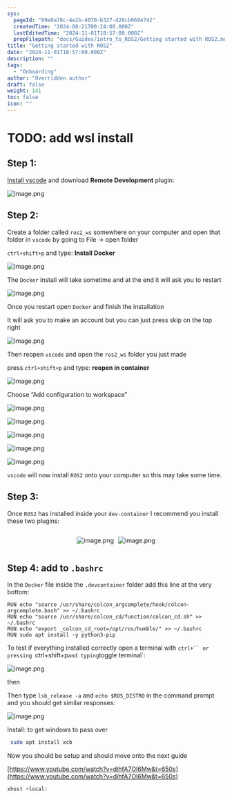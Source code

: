 ```yaml
---
sys:
  pageId: "89e0a78c-4e2b-4070-b327-d28cb0694742"
  createdTime: "2024-08-21T00:24:00.000Z"
  lastEditedTime: "2024-11-01T18:57:00.000Z"
  propFilepath: "docs/Guides/intro_to_ROS2/Getting started with ROS2.md"
title: "Getting started with ROS2"
date: "2024-11-01T18:57:00.000Z"
description: ""
tags:
  - "Onboarding"
author: "Overridden author"
draft: false
weight: 141
toc: false
icon: ""
---
```


# TODO: add wsl install

## Step 1:

[Install vscode](https://code.visualstudio.com/download) and download **Remote Development** plugin:

![image.png](https://prod-files-secure.s3.us-west-2.amazonaws.com/d518164a-d88e-44d1-a4ee-3adb3bd8bce0/efb52993-1881-4a40-b95e-6f020334f022/image.png?X-Amz-Algorithm=AWS4-HMAC-SHA256&X-Amz-Content-Sha256=UNSIGNED-PAYLOAD&X-Amz-Credential=ASIAZI2LB4667WHX365W%2F20250326%2Fus-west-2%2Fs3%2Faws4_request&X-Amz-Date=20250326T150906Z&X-Amz-Expires=3600&X-Amz-Security-Token=IQoJb3JpZ2luX2VjEMf%2F%2F%2F%2F%2F%2F%2F%2F%2F%2FwEaCXVzLXdlc3QtMiJGMEQCIAZ4BJciNNFi%2Bu9BG4NqcsIeCnAlzLHZCVWIKRIRd1CJAiAk1pdJ%2FE%2BpQEC6mR6hkiJDEwqsAqx7ptWsfEgibJ631ir%2FAwgvEAAaDDYzNzQyMzE4MzgwNSIM8jduhNr012lHzsFyKtwDiw6sdm8eyMvC0LFEhTS%2FMiWp9W1jjmdIhV0hu6yC9ItO6bCtJ%2Bf%2FhPuQ0NulCTZ0SX7Slh5NuUzZgQ7kkG2YvfjSNjgQHcZAidBZNAuYV5Mn8gJGmZXCMUQ5z5SDy5H2bXukLVvHcB6LCAnWn8WB7idoS0SS0wK%2BrVFmRbrWVnt905mE4r7VcttE%2BDF416aE%2FjZ2cZ6%2FKD4L2%2Bde4%2FTR2vOL8vzoX6pi%2Fwh0xYA%2B1GEQwyEsPRVeuApGqzGD%2FqwmEzXEtmpVoWICJw2AALTxZxD8R%2F9vyKrmJWaV%2BV7L1CFZxBpfRTfJH22jR4Ta361esGaK6uaCOLZ0lEy5tugkcAUVIGugEYVFa%2FZ%2BwSu5yjS9CrqngxYXGzBP8IF0wckvYicp1D2MWkkdVQULMpzCDdeDNjFXDZES87GqIXxM9mqcDD1Jq9aIFUiMEZ%2BstWT96vmWpp7%2BjcOm0IA52ldpO%2BbM4nRJL2IQueWUppPBG2gVcGlZODb5JyIGjPG496o5BRAqaKvfShWuDf2T2Fvgd4aNeOsggF1ykf9iji1292pSsrKfazX0rdmJWc3P6hZ7UE87ETYwDAZrxxcHK0Ganjnt0N8f6PZhdEUIIoh7XpRiilEQ45BkdajER1AwxpqQvwY6pgFgdGIbkmP69mYS25m12Trz8SmRIbB52EO71WPKrZaq8EDrPQuIyWirBytGA7233qintEqzGzFsFGGtTLavBpuI2vV%2FXCmw3u9FoRmtYI19Vy8z5jbT61Ykgvy7fp93sKvUbsyeLnmHyafOSYYyS22LLCsIXlrEqly19ZHmuHuNrrt2YgZie%2BkwHHDy1DFlqNlVzT4UsvJhlD1n00YuIT5YTBRNFIIP&X-Amz-Signature=171a07df435e47682166b730945f34169ad6a63c534b7a9604013587205bfdce&X-Amz-SignedHeaders=host&x-id=GetObject)

## Step 2:

Create a folder called `ros2_ws` somewhere on your computer and open that folder in `vscode` by going to File → open folder 

`ctrl+shift+p` and type: **Install Docker**

![image.png](https://prod-files-secure.s3.us-west-2.amazonaws.com/d518164a-d88e-44d1-a4ee-3adb3bd8bce0/2269dc0e-1cd5-47ff-bceb-c04ad9b2eab0/image.png?X-Amz-Algorithm=AWS4-HMAC-SHA256&X-Amz-Content-Sha256=UNSIGNED-PAYLOAD&X-Amz-Credential=ASIAZI2LB4667WHX365W%2F20250326%2Fus-west-2%2Fs3%2Faws4_request&X-Amz-Date=20250326T150906Z&X-Amz-Expires=3600&X-Amz-Security-Token=IQoJb3JpZ2luX2VjEMf%2F%2F%2F%2F%2F%2F%2F%2F%2F%2FwEaCXVzLXdlc3QtMiJGMEQCIAZ4BJciNNFi%2Bu9BG4NqcsIeCnAlzLHZCVWIKRIRd1CJAiAk1pdJ%2FE%2BpQEC6mR6hkiJDEwqsAqx7ptWsfEgibJ631ir%2FAwgvEAAaDDYzNzQyMzE4MzgwNSIM8jduhNr012lHzsFyKtwDiw6sdm8eyMvC0LFEhTS%2FMiWp9W1jjmdIhV0hu6yC9ItO6bCtJ%2Bf%2FhPuQ0NulCTZ0SX7Slh5NuUzZgQ7kkG2YvfjSNjgQHcZAidBZNAuYV5Mn8gJGmZXCMUQ5z5SDy5H2bXukLVvHcB6LCAnWn8WB7idoS0SS0wK%2BrVFmRbrWVnt905mE4r7VcttE%2BDF416aE%2FjZ2cZ6%2FKD4L2%2Bde4%2FTR2vOL8vzoX6pi%2Fwh0xYA%2B1GEQwyEsPRVeuApGqzGD%2FqwmEzXEtmpVoWICJw2AALTxZxD8R%2F9vyKrmJWaV%2BV7L1CFZxBpfRTfJH22jR4Ta361esGaK6uaCOLZ0lEy5tugkcAUVIGugEYVFa%2FZ%2BwSu5yjS9CrqngxYXGzBP8IF0wckvYicp1D2MWkkdVQULMpzCDdeDNjFXDZES87GqIXxM9mqcDD1Jq9aIFUiMEZ%2BstWT96vmWpp7%2BjcOm0IA52ldpO%2BbM4nRJL2IQueWUppPBG2gVcGlZODb5JyIGjPG496o5BRAqaKvfShWuDf2T2Fvgd4aNeOsggF1ykf9iji1292pSsrKfazX0rdmJWc3P6hZ7UE87ETYwDAZrxxcHK0Ganjnt0N8f6PZhdEUIIoh7XpRiilEQ45BkdajER1AwxpqQvwY6pgFgdGIbkmP69mYS25m12Trz8SmRIbB52EO71WPKrZaq8EDrPQuIyWirBytGA7233qintEqzGzFsFGGtTLavBpuI2vV%2FXCmw3u9FoRmtYI19Vy8z5jbT61Ykgvy7fp93sKvUbsyeLnmHyafOSYYyS22LLCsIXlrEqly19ZHmuHuNrrt2YgZie%2BkwHHDy1DFlqNlVzT4UsvJhlD1n00YuIT5YTBRNFIIP&X-Amz-Signature=0e856bfefe1dbcb83d757bc7ec8e8f8eac2fe55fb2df17b3cde1ca9d7e9f46eb&X-Amz-SignedHeaders=host&x-id=GetObject)

The `Docker` install will take sometime and at the end it will ask you to restart

![image.png](https://prod-files-secure.s3.us-west-2.amazonaws.com/d518164a-d88e-44d1-a4ee-3adb3bd8bce0/ed233f78-be33-4b1f-b89c-9c346c0e961e/image.png?X-Amz-Algorithm=AWS4-HMAC-SHA256&X-Amz-Content-Sha256=UNSIGNED-PAYLOAD&X-Amz-Credential=ASIAZI2LB4667WHX365W%2F20250326%2Fus-west-2%2Fs3%2Faws4_request&X-Amz-Date=20250326T150906Z&X-Amz-Expires=3600&X-Amz-Security-Token=IQoJb3JpZ2luX2VjEMf%2F%2F%2F%2F%2F%2F%2F%2F%2F%2FwEaCXVzLXdlc3QtMiJGMEQCIAZ4BJciNNFi%2Bu9BG4NqcsIeCnAlzLHZCVWIKRIRd1CJAiAk1pdJ%2FE%2BpQEC6mR6hkiJDEwqsAqx7ptWsfEgibJ631ir%2FAwgvEAAaDDYzNzQyMzE4MzgwNSIM8jduhNr012lHzsFyKtwDiw6sdm8eyMvC0LFEhTS%2FMiWp9W1jjmdIhV0hu6yC9ItO6bCtJ%2Bf%2FhPuQ0NulCTZ0SX7Slh5NuUzZgQ7kkG2YvfjSNjgQHcZAidBZNAuYV5Mn8gJGmZXCMUQ5z5SDy5H2bXukLVvHcB6LCAnWn8WB7idoS0SS0wK%2BrVFmRbrWVnt905mE4r7VcttE%2BDF416aE%2FjZ2cZ6%2FKD4L2%2Bde4%2FTR2vOL8vzoX6pi%2Fwh0xYA%2B1GEQwyEsPRVeuApGqzGD%2FqwmEzXEtmpVoWICJw2AALTxZxD8R%2F9vyKrmJWaV%2BV7L1CFZxBpfRTfJH22jR4Ta361esGaK6uaCOLZ0lEy5tugkcAUVIGugEYVFa%2FZ%2BwSu5yjS9CrqngxYXGzBP8IF0wckvYicp1D2MWkkdVQULMpzCDdeDNjFXDZES87GqIXxM9mqcDD1Jq9aIFUiMEZ%2BstWT96vmWpp7%2BjcOm0IA52ldpO%2BbM4nRJL2IQueWUppPBG2gVcGlZODb5JyIGjPG496o5BRAqaKvfShWuDf2T2Fvgd4aNeOsggF1ykf9iji1292pSsrKfazX0rdmJWc3P6hZ7UE87ETYwDAZrxxcHK0Ganjnt0N8f6PZhdEUIIoh7XpRiilEQ45BkdajER1AwxpqQvwY6pgFgdGIbkmP69mYS25m12Trz8SmRIbB52EO71WPKrZaq8EDrPQuIyWirBytGA7233qintEqzGzFsFGGtTLavBpuI2vV%2FXCmw3u9FoRmtYI19Vy8z5jbT61Ykgvy7fp93sKvUbsyeLnmHyafOSYYyS22LLCsIXlrEqly19ZHmuHuNrrt2YgZie%2BkwHHDy1DFlqNlVzT4UsvJhlD1n00YuIT5YTBRNFIIP&X-Amz-Signature=3c5de73e6f3275b7b7280f148cc575df628675cac2e7ee5f39550655e62b2f9d&X-Amz-SignedHeaders=host&x-id=GetObject)

Once you restart open `Docker` and finish the installation

It will ask you to make an account but you can just press skip on the top right

![image.png](https://prod-files-secure.s3.us-west-2.amazonaws.com/d518164a-d88e-44d1-a4ee-3adb3bd8bce0/21010ad9-1659-4fd9-9f59-9932a09b2a3d/image.png?X-Amz-Algorithm=AWS4-HMAC-SHA256&X-Amz-Content-Sha256=UNSIGNED-PAYLOAD&X-Amz-Credential=ASIAZI2LB4667WHX365W%2F20250326%2Fus-west-2%2Fs3%2Faws4_request&X-Amz-Date=20250326T150906Z&X-Amz-Expires=3600&X-Amz-Security-Token=IQoJb3JpZ2luX2VjEMf%2F%2F%2F%2F%2F%2F%2F%2F%2F%2FwEaCXVzLXdlc3QtMiJGMEQCIAZ4BJciNNFi%2Bu9BG4NqcsIeCnAlzLHZCVWIKRIRd1CJAiAk1pdJ%2FE%2BpQEC6mR6hkiJDEwqsAqx7ptWsfEgibJ631ir%2FAwgvEAAaDDYzNzQyMzE4MzgwNSIM8jduhNr012lHzsFyKtwDiw6sdm8eyMvC0LFEhTS%2FMiWp9W1jjmdIhV0hu6yC9ItO6bCtJ%2Bf%2FhPuQ0NulCTZ0SX7Slh5NuUzZgQ7kkG2YvfjSNjgQHcZAidBZNAuYV5Mn8gJGmZXCMUQ5z5SDy5H2bXukLVvHcB6LCAnWn8WB7idoS0SS0wK%2BrVFmRbrWVnt905mE4r7VcttE%2BDF416aE%2FjZ2cZ6%2FKD4L2%2Bde4%2FTR2vOL8vzoX6pi%2Fwh0xYA%2B1GEQwyEsPRVeuApGqzGD%2FqwmEzXEtmpVoWICJw2AALTxZxD8R%2F9vyKrmJWaV%2BV7L1CFZxBpfRTfJH22jR4Ta361esGaK6uaCOLZ0lEy5tugkcAUVIGugEYVFa%2FZ%2BwSu5yjS9CrqngxYXGzBP8IF0wckvYicp1D2MWkkdVQULMpzCDdeDNjFXDZES87GqIXxM9mqcDD1Jq9aIFUiMEZ%2BstWT96vmWpp7%2BjcOm0IA52ldpO%2BbM4nRJL2IQueWUppPBG2gVcGlZODb5JyIGjPG496o5BRAqaKvfShWuDf2T2Fvgd4aNeOsggF1ykf9iji1292pSsrKfazX0rdmJWc3P6hZ7UE87ETYwDAZrxxcHK0Ganjnt0N8f6PZhdEUIIoh7XpRiilEQ45BkdajER1AwxpqQvwY6pgFgdGIbkmP69mYS25m12Trz8SmRIbB52EO71WPKrZaq8EDrPQuIyWirBytGA7233qintEqzGzFsFGGtTLavBpuI2vV%2FXCmw3u9FoRmtYI19Vy8z5jbT61Ykgvy7fp93sKvUbsyeLnmHyafOSYYyS22LLCsIXlrEqly19ZHmuHuNrrt2YgZie%2BkwHHDy1DFlqNlVzT4UsvJhlD1n00YuIT5YTBRNFIIP&X-Amz-Signature=34ff12a3309fb9fb1d0ef85d81340f0bcd6369cff54ec1954b4fe4a4f77d4f2e&X-Amz-SignedHeaders=host&x-id=GetObject)

Then reopen `vscode` and open the `ros2_ws` folder you just made

press `ctrl+shift+p` and type: **reopen in container**

![image.png](https://prod-files-secure.s3.us-west-2.amazonaws.com/d518164a-d88e-44d1-a4ee-3adb3bd8bce0/4e93b8c2-41ad-488c-8095-c74205196118/image.png?X-Amz-Algorithm=AWS4-HMAC-SHA256&X-Amz-Content-Sha256=UNSIGNED-PAYLOAD&X-Amz-Credential=ASIAZI2LB4667WHX365W%2F20250326%2Fus-west-2%2Fs3%2Faws4_request&X-Amz-Date=20250326T150906Z&X-Amz-Expires=3600&X-Amz-Security-Token=IQoJb3JpZ2luX2VjEMf%2F%2F%2F%2F%2F%2F%2F%2F%2F%2FwEaCXVzLXdlc3QtMiJGMEQCIAZ4BJciNNFi%2Bu9BG4NqcsIeCnAlzLHZCVWIKRIRd1CJAiAk1pdJ%2FE%2BpQEC6mR6hkiJDEwqsAqx7ptWsfEgibJ631ir%2FAwgvEAAaDDYzNzQyMzE4MzgwNSIM8jduhNr012lHzsFyKtwDiw6sdm8eyMvC0LFEhTS%2FMiWp9W1jjmdIhV0hu6yC9ItO6bCtJ%2Bf%2FhPuQ0NulCTZ0SX7Slh5NuUzZgQ7kkG2YvfjSNjgQHcZAidBZNAuYV5Mn8gJGmZXCMUQ5z5SDy5H2bXukLVvHcB6LCAnWn8WB7idoS0SS0wK%2BrVFmRbrWVnt905mE4r7VcttE%2BDF416aE%2FjZ2cZ6%2FKD4L2%2Bde4%2FTR2vOL8vzoX6pi%2Fwh0xYA%2B1GEQwyEsPRVeuApGqzGD%2FqwmEzXEtmpVoWICJw2AALTxZxD8R%2F9vyKrmJWaV%2BV7L1CFZxBpfRTfJH22jR4Ta361esGaK6uaCOLZ0lEy5tugkcAUVIGugEYVFa%2FZ%2BwSu5yjS9CrqngxYXGzBP8IF0wckvYicp1D2MWkkdVQULMpzCDdeDNjFXDZES87GqIXxM9mqcDD1Jq9aIFUiMEZ%2BstWT96vmWpp7%2BjcOm0IA52ldpO%2BbM4nRJL2IQueWUppPBG2gVcGlZODb5JyIGjPG496o5BRAqaKvfShWuDf2T2Fvgd4aNeOsggF1ykf9iji1292pSsrKfazX0rdmJWc3P6hZ7UE87ETYwDAZrxxcHK0Ganjnt0N8f6PZhdEUIIoh7XpRiilEQ45BkdajER1AwxpqQvwY6pgFgdGIbkmP69mYS25m12Trz8SmRIbB52EO71WPKrZaq8EDrPQuIyWirBytGA7233qintEqzGzFsFGGtTLavBpuI2vV%2FXCmw3u9FoRmtYI19Vy8z5jbT61Ykgvy7fp93sKvUbsyeLnmHyafOSYYyS22LLCsIXlrEqly19ZHmuHuNrrt2YgZie%2BkwHHDy1DFlqNlVzT4UsvJhlD1n00YuIT5YTBRNFIIP&X-Amz-Signature=ed5796779f2c8ba5fc827c4a109b5a94da07e41780e7c19be3e6190210f50485&X-Amz-SignedHeaders=host&x-id=GetObject)

Choose “Add configuration to workspace”

![image.png](https://prod-files-secure.s3.us-west-2.amazonaws.com/d518164a-d88e-44d1-a4ee-3adb3bd8bce0/9560b282-5060-4989-ba37-97e7b2c22476/image.png?X-Amz-Algorithm=AWS4-HMAC-SHA256&X-Amz-Content-Sha256=UNSIGNED-PAYLOAD&X-Amz-Credential=ASIAZI2LB4667WHX365W%2F20250326%2Fus-west-2%2Fs3%2Faws4_request&X-Amz-Date=20250326T150906Z&X-Amz-Expires=3600&X-Amz-Security-Token=IQoJb3JpZ2luX2VjEMf%2F%2F%2F%2F%2F%2F%2F%2F%2F%2FwEaCXVzLXdlc3QtMiJGMEQCIAZ4BJciNNFi%2Bu9BG4NqcsIeCnAlzLHZCVWIKRIRd1CJAiAk1pdJ%2FE%2BpQEC6mR6hkiJDEwqsAqx7ptWsfEgibJ631ir%2FAwgvEAAaDDYzNzQyMzE4MzgwNSIM8jduhNr012lHzsFyKtwDiw6sdm8eyMvC0LFEhTS%2FMiWp9W1jjmdIhV0hu6yC9ItO6bCtJ%2Bf%2FhPuQ0NulCTZ0SX7Slh5NuUzZgQ7kkG2YvfjSNjgQHcZAidBZNAuYV5Mn8gJGmZXCMUQ5z5SDy5H2bXukLVvHcB6LCAnWn8WB7idoS0SS0wK%2BrVFmRbrWVnt905mE4r7VcttE%2BDF416aE%2FjZ2cZ6%2FKD4L2%2Bde4%2FTR2vOL8vzoX6pi%2Fwh0xYA%2B1GEQwyEsPRVeuApGqzGD%2FqwmEzXEtmpVoWICJw2AALTxZxD8R%2F9vyKrmJWaV%2BV7L1CFZxBpfRTfJH22jR4Ta361esGaK6uaCOLZ0lEy5tugkcAUVIGugEYVFa%2FZ%2BwSu5yjS9CrqngxYXGzBP8IF0wckvYicp1D2MWkkdVQULMpzCDdeDNjFXDZES87GqIXxM9mqcDD1Jq9aIFUiMEZ%2BstWT96vmWpp7%2BjcOm0IA52ldpO%2BbM4nRJL2IQueWUppPBG2gVcGlZODb5JyIGjPG496o5BRAqaKvfShWuDf2T2Fvgd4aNeOsggF1ykf9iji1292pSsrKfazX0rdmJWc3P6hZ7UE87ETYwDAZrxxcHK0Ganjnt0N8f6PZhdEUIIoh7XpRiilEQ45BkdajER1AwxpqQvwY6pgFgdGIbkmP69mYS25m12Trz8SmRIbB52EO71WPKrZaq8EDrPQuIyWirBytGA7233qintEqzGzFsFGGtTLavBpuI2vV%2FXCmw3u9FoRmtYI19Vy8z5jbT61Ykgvy7fp93sKvUbsyeLnmHyafOSYYyS22LLCsIXlrEqly19ZHmuHuNrrt2YgZie%2BkwHHDy1DFlqNlVzT4UsvJhlD1n00YuIT5YTBRNFIIP&X-Amz-Signature=3f2e48a5365592f3d92cbd4e1d4031d3d57e657228d98ac5cf00eddbc7549695&X-Amz-SignedHeaders=host&x-id=GetObject)

![image.png](https://prod-files-secure.s3.us-west-2.amazonaws.com/d518164a-d88e-44d1-a4ee-3adb3bd8bce0/2ee63f81-886b-48e8-a553-dc6e5eac99e4/image.png?X-Amz-Algorithm=AWS4-HMAC-SHA256&X-Amz-Content-Sha256=UNSIGNED-PAYLOAD&X-Amz-Credential=ASIAZI2LB4667WHX365W%2F20250326%2Fus-west-2%2Fs3%2Faws4_request&X-Amz-Date=20250326T150906Z&X-Amz-Expires=3600&X-Amz-Security-Token=IQoJb3JpZ2luX2VjEMf%2F%2F%2F%2F%2F%2F%2F%2F%2F%2FwEaCXVzLXdlc3QtMiJGMEQCIAZ4BJciNNFi%2Bu9BG4NqcsIeCnAlzLHZCVWIKRIRd1CJAiAk1pdJ%2FE%2BpQEC6mR6hkiJDEwqsAqx7ptWsfEgibJ631ir%2FAwgvEAAaDDYzNzQyMzE4MzgwNSIM8jduhNr012lHzsFyKtwDiw6sdm8eyMvC0LFEhTS%2FMiWp9W1jjmdIhV0hu6yC9ItO6bCtJ%2Bf%2FhPuQ0NulCTZ0SX7Slh5NuUzZgQ7kkG2YvfjSNjgQHcZAidBZNAuYV5Mn8gJGmZXCMUQ5z5SDy5H2bXukLVvHcB6LCAnWn8WB7idoS0SS0wK%2BrVFmRbrWVnt905mE4r7VcttE%2BDF416aE%2FjZ2cZ6%2FKD4L2%2Bde4%2FTR2vOL8vzoX6pi%2Fwh0xYA%2B1GEQwyEsPRVeuApGqzGD%2FqwmEzXEtmpVoWICJw2AALTxZxD8R%2F9vyKrmJWaV%2BV7L1CFZxBpfRTfJH22jR4Ta361esGaK6uaCOLZ0lEy5tugkcAUVIGugEYVFa%2FZ%2BwSu5yjS9CrqngxYXGzBP8IF0wckvYicp1D2MWkkdVQULMpzCDdeDNjFXDZES87GqIXxM9mqcDD1Jq9aIFUiMEZ%2BstWT96vmWpp7%2BjcOm0IA52ldpO%2BbM4nRJL2IQueWUppPBG2gVcGlZODb5JyIGjPG496o5BRAqaKvfShWuDf2T2Fvgd4aNeOsggF1ykf9iji1292pSsrKfazX0rdmJWc3P6hZ7UE87ETYwDAZrxxcHK0Ganjnt0N8f6PZhdEUIIoh7XpRiilEQ45BkdajER1AwxpqQvwY6pgFgdGIbkmP69mYS25m12Trz8SmRIbB52EO71WPKrZaq8EDrPQuIyWirBytGA7233qintEqzGzFsFGGtTLavBpuI2vV%2FXCmw3u9FoRmtYI19Vy8z5jbT61Ykgvy7fp93sKvUbsyeLnmHyafOSYYyS22LLCsIXlrEqly19ZHmuHuNrrt2YgZie%2BkwHHDy1DFlqNlVzT4UsvJhlD1n00YuIT5YTBRNFIIP&X-Amz-Signature=f1b286e4f43b20d8bca073b27edb6b74ac1b075963b5f593d59f31dc9546c2be&X-Amz-SignedHeaders=host&x-id=GetObject)

![image.png](https://prod-files-secure.s3.us-west-2.amazonaws.com/d518164a-d88e-44d1-a4ee-3adb3bd8bce0/ae1580b2-b048-407e-aed9-b584224a7a04/image.png?X-Amz-Algorithm=AWS4-HMAC-SHA256&X-Amz-Content-Sha256=UNSIGNED-PAYLOAD&X-Amz-Credential=ASIAZI2LB4667WHX365W%2F20250326%2Fus-west-2%2Fs3%2Faws4_request&X-Amz-Date=20250326T150906Z&X-Amz-Expires=3600&X-Amz-Security-Token=IQoJb3JpZ2luX2VjEMf%2F%2F%2F%2F%2F%2F%2F%2F%2F%2FwEaCXVzLXdlc3QtMiJGMEQCIAZ4BJciNNFi%2Bu9BG4NqcsIeCnAlzLHZCVWIKRIRd1CJAiAk1pdJ%2FE%2BpQEC6mR6hkiJDEwqsAqx7ptWsfEgibJ631ir%2FAwgvEAAaDDYzNzQyMzE4MzgwNSIM8jduhNr012lHzsFyKtwDiw6sdm8eyMvC0LFEhTS%2FMiWp9W1jjmdIhV0hu6yC9ItO6bCtJ%2Bf%2FhPuQ0NulCTZ0SX7Slh5NuUzZgQ7kkG2YvfjSNjgQHcZAidBZNAuYV5Mn8gJGmZXCMUQ5z5SDy5H2bXukLVvHcB6LCAnWn8WB7idoS0SS0wK%2BrVFmRbrWVnt905mE4r7VcttE%2BDF416aE%2FjZ2cZ6%2FKD4L2%2Bde4%2FTR2vOL8vzoX6pi%2Fwh0xYA%2B1GEQwyEsPRVeuApGqzGD%2FqwmEzXEtmpVoWICJw2AALTxZxD8R%2F9vyKrmJWaV%2BV7L1CFZxBpfRTfJH22jR4Ta361esGaK6uaCOLZ0lEy5tugkcAUVIGugEYVFa%2FZ%2BwSu5yjS9CrqngxYXGzBP8IF0wckvYicp1D2MWkkdVQULMpzCDdeDNjFXDZES87GqIXxM9mqcDD1Jq9aIFUiMEZ%2BstWT96vmWpp7%2BjcOm0IA52ldpO%2BbM4nRJL2IQueWUppPBG2gVcGlZODb5JyIGjPG496o5BRAqaKvfShWuDf2T2Fvgd4aNeOsggF1ykf9iji1292pSsrKfazX0rdmJWc3P6hZ7UE87ETYwDAZrxxcHK0Ganjnt0N8f6PZhdEUIIoh7XpRiilEQ45BkdajER1AwxpqQvwY6pgFgdGIbkmP69mYS25m12Trz8SmRIbB52EO71WPKrZaq8EDrPQuIyWirBytGA7233qintEqzGzFsFGGtTLavBpuI2vV%2FXCmw3u9FoRmtYI19Vy8z5jbT61Ykgvy7fp93sKvUbsyeLnmHyafOSYYyS22LLCsIXlrEqly19ZHmuHuNrrt2YgZie%2BkwHHDy1DFlqNlVzT4UsvJhlD1n00YuIT5YTBRNFIIP&X-Amz-Signature=73547dcd5224126cfb365ae177ce53be235347d8e998919046d34fbc5bd5e4ef&X-Amz-SignedHeaders=host&x-id=GetObject)

![image.png](https://prod-files-secure.s3.us-west-2.amazonaws.com/d518164a-d88e-44d1-a4ee-3adb3bd8bce0/53255b28-f75e-430f-b9e3-c0ac8577e42b/image.png?X-Amz-Algorithm=AWS4-HMAC-SHA256&X-Amz-Content-Sha256=UNSIGNED-PAYLOAD&X-Amz-Credential=ASIAZI2LB4667WHX365W%2F20250326%2Fus-west-2%2Fs3%2Faws4_request&X-Amz-Date=20250326T150906Z&X-Amz-Expires=3600&X-Amz-Security-Token=IQoJb3JpZ2luX2VjEMf%2F%2F%2F%2F%2F%2F%2F%2F%2F%2FwEaCXVzLXdlc3QtMiJGMEQCIAZ4BJciNNFi%2Bu9BG4NqcsIeCnAlzLHZCVWIKRIRd1CJAiAk1pdJ%2FE%2BpQEC6mR6hkiJDEwqsAqx7ptWsfEgibJ631ir%2FAwgvEAAaDDYzNzQyMzE4MzgwNSIM8jduhNr012lHzsFyKtwDiw6sdm8eyMvC0LFEhTS%2FMiWp9W1jjmdIhV0hu6yC9ItO6bCtJ%2Bf%2FhPuQ0NulCTZ0SX7Slh5NuUzZgQ7kkG2YvfjSNjgQHcZAidBZNAuYV5Mn8gJGmZXCMUQ5z5SDy5H2bXukLVvHcB6LCAnWn8WB7idoS0SS0wK%2BrVFmRbrWVnt905mE4r7VcttE%2BDF416aE%2FjZ2cZ6%2FKD4L2%2Bde4%2FTR2vOL8vzoX6pi%2Fwh0xYA%2B1GEQwyEsPRVeuApGqzGD%2FqwmEzXEtmpVoWICJw2AALTxZxD8R%2F9vyKrmJWaV%2BV7L1CFZxBpfRTfJH22jR4Ta361esGaK6uaCOLZ0lEy5tugkcAUVIGugEYVFa%2FZ%2BwSu5yjS9CrqngxYXGzBP8IF0wckvYicp1D2MWkkdVQULMpzCDdeDNjFXDZES87GqIXxM9mqcDD1Jq9aIFUiMEZ%2BstWT96vmWpp7%2BjcOm0IA52ldpO%2BbM4nRJL2IQueWUppPBG2gVcGlZODb5JyIGjPG496o5BRAqaKvfShWuDf2T2Fvgd4aNeOsggF1ykf9iji1292pSsrKfazX0rdmJWc3P6hZ7UE87ETYwDAZrxxcHK0Ganjnt0N8f6PZhdEUIIoh7XpRiilEQ45BkdajER1AwxpqQvwY6pgFgdGIbkmP69mYS25m12Trz8SmRIbB52EO71WPKrZaq8EDrPQuIyWirBytGA7233qintEqzGzFsFGGtTLavBpuI2vV%2FXCmw3u9FoRmtYI19Vy8z5jbT61Ykgvy7fp93sKvUbsyeLnmHyafOSYYyS22LLCsIXlrEqly19ZHmuHuNrrt2YgZie%2BkwHHDy1DFlqNlVzT4UsvJhlD1n00YuIT5YTBRNFIIP&X-Amz-Signature=84f1290dca990c034f7673fedd01e3d808ce2b3f5db783154bf7c3643f4ca418&X-Amz-SignedHeaders=host&x-id=GetObject)

![image.png](https://prod-files-secure.s3.us-west-2.amazonaws.com/d518164a-d88e-44d1-a4ee-3adb3bd8bce0/7c562767-5af9-4ffb-97d1-327bcdf4ee00/image.png?X-Amz-Algorithm=AWS4-HMAC-SHA256&X-Amz-Content-Sha256=UNSIGNED-PAYLOAD&X-Amz-Credential=ASIAZI2LB4667WHX365W%2F20250326%2Fus-west-2%2Fs3%2Faws4_request&X-Amz-Date=20250326T150906Z&X-Amz-Expires=3600&X-Amz-Security-Token=IQoJb3JpZ2luX2VjEMf%2F%2F%2F%2F%2F%2F%2F%2F%2F%2FwEaCXVzLXdlc3QtMiJGMEQCIAZ4BJciNNFi%2Bu9BG4NqcsIeCnAlzLHZCVWIKRIRd1CJAiAk1pdJ%2FE%2BpQEC6mR6hkiJDEwqsAqx7ptWsfEgibJ631ir%2FAwgvEAAaDDYzNzQyMzE4MzgwNSIM8jduhNr012lHzsFyKtwDiw6sdm8eyMvC0LFEhTS%2FMiWp9W1jjmdIhV0hu6yC9ItO6bCtJ%2Bf%2FhPuQ0NulCTZ0SX7Slh5NuUzZgQ7kkG2YvfjSNjgQHcZAidBZNAuYV5Mn8gJGmZXCMUQ5z5SDy5H2bXukLVvHcB6LCAnWn8WB7idoS0SS0wK%2BrVFmRbrWVnt905mE4r7VcttE%2BDF416aE%2FjZ2cZ6%2FKD4L2%2Bde4%2FTR2vOL8vzoX6pi%2Fwh0xYA%2B1GEQwyEsPRVeuApGqzGD%2FqwmEzXEtmpVoWICJw2AALTxZxD8R%2F9vyKrmJWaV%2BV7L1CFZxBpfRTfJH22jR4Ta361esGaK6uaCOLZ0lEy5tugkcAUVIGugEYVFa%2FZ%2BwSu5yjS9CrqngxYXGzBP8IF0wckvYicp1D2MWkkdVQULMpzCDdeDNjFXDZES87GqIXxM9mqcDD1Jq9aIFUiMEZ%2BstWT96vmWpp7%2BjcOm0IA52ldpO%2BbM4nRJL2IQueWUppPBG2gVcGlZODb5JyIGjPG496o5BRAqaKvfShWuDf2T2Fvgd4aNeOsggF1ykf9iji1292pSsrKfazX0rdmJWc3P6hZ7UE87ETYwDAZrxxcHK0Ganjnt0N8f6PZhdEUIIoh7XpRiilEQ45BkdajER1AwxpqQvwY6pgFgdGIbkmP69mYS25m12Trz8SmRIbB52EO71WPKrZaq8EDrPQuIyWirBytGA7233qintEqzGzFsFGGtTLavBpuI2vV%2FXCmw3u9FoRmtYI19Vy8z5jbT61Ykgvy7fp93sKvUbsyeLnmHyafOSYYyS22LLCsIXlrEqly19ZHmuHuNrrt2YgZie%2BkwHHDy1DFlqNlVzT4UsvJhlD1n00YuIT5YTBRNFIIP&X-Amz-Signature=5fd217d98627476f2e800031e8526cddcc7f87a3af9a8ce712a82f4b5abd5274&X-Amz-SignedHeaders=host&x-id=GetObject)

`vscode` will now install `ROS2` onto your computer so this may take some time.

## Step 3:

Once `ROS2` has installed inside your `dev-container` I recommend you install these two plugins:

<div style="display: flex;flex-direction: row; column-gap:10px; max-width: 630px;justify-content: center;">
<div>

![image.png](https://prod-files-secure.s3.us-west-2.amazonaws.com/d518164a-d88e-44d1-a4ee-3adb3bd8bce0/3fc3d550-5a54-4ba1-ba6b-faa01cdb7369/image.png?X-Amz-Algorithm=AWS4-HMAC-SHA256&X-Amz-Content-Sha256=UNSIGNED-PAYLOAD&X-Amz-Credential=ASIAZI2LB46677QHAJ4M%2F20250326%2Fus-west-2%2Fs3%2Faws4_request&X-Amz-Date=20250326T150908Z&X-Amz-Expires=3600&X-Amz-Security-Token=IQoJb3JpZ2luX2VjEMf%2F%2F%2F%2F%2F%2F%2F%2F%2F%2FwEaCXVzLXdlc3QtMiJHMEUCIHV77Dju2ykXTmSZkH70zcZoM4bIK4mgPqGbBgSmFt9aAiEA983%2F5FFlTpjOFELJvsGiLDYS9mLXB%2FY9X2YKJvp5OKIq%2FwMILxAAGgw2Mzc0MjMxODM4MDUiDJXKZn9idmWKT7AtxircA01fzOzNFkkLIzNt1YLaStdgc1ylfqGpYJ4ayardVq%2FH59Hm9BNQ0q2H7oNlejqYpup0SFM0begj0ejyAQf9ti1nf9Yh8Xd1pxGJOe%2BApfa3iIq1Ue6vtlA2HxnlngAf8c7k%2BNltAv3riN2BxFZdgDHN3tyB7PuTBBHy0xJW0yzkBMXCboicaK%2BSETT5548U6s1XNhkFJNvEUq45WNE3nMg9hvWvZRJ4kcth0YCHa8rdYlAGlgkmx1IiPP8V%2BR4XV1wxg5CNFIRluw09rdnyaEXHmnF0ItdVf94rSlLdDouaEv5MBFuva%2BQme1F0b7VAXsCNkB5Y6rCyBoDaaMtNwDaizvLC1rrJH2lflmli%2BFUf3JZ9tXTAvF8L4E%2BdQVLlnM3tZZ4TPFCf5aREYvQ8LLYj0dx9bwIqp5Iw%2B9HoWSCqqK7cApbW5WY2JFomJxkeaEfj%2BhsRKC4cnW4zqB993f2rIYgLqJPRFZ2F66Vanu8BDUnnj%2BTFfJ0i30BrJvKHHI3g7yEMpnViK%2FeDckyy22Po2iE9AHpnEdvqrD39gpB%2F%2BMy3c8R%2FAvCzrsjQfZAKlHm4BDLjQOAc1LQo7ViBTKJUaKMqHK3gkypSQLQG5ha1%2FVzSJLODa%2BUXlBxfMKWakL8GOqUBpKulFE77v7OObS0CwF88SX7JVQZ7spcZG%2B5OUvzYM5wAw%2Fpw0nOaIagt31hWJ%2BGy8%2Fk6J3FWL5JjVAFlj48%2BKRSSmbZ1HtlUG3bIaJskYYc5NNiaQLa%2FJakRyETMYVTj8eSowfdn6NTGnecWeC8%2FPjyQmGQGmEZ0SY7SvJmS8wsfNa7yNKwUkPyHa%2F2XKQb%2B9KG9DhSHJRIGja2zIoiy3CGYM1IF&X-Amz-Signature=aaf99cbf7b954065b7dee1c4068d1af236774d5941027dfcfffd2205cafccbbe&X-Amz-SignedHeaders=host&x-id=GetObject)

</div>
<div>

![image.png](https://prod-files-secure.s3.us-west-2.amazonaws.com/d518164a-d88e-44d1-a4ee-3adb3bd8bce0/d994cc66-13c2-4093-a5a3-f84cf4601a82/image.png?X-Amz-Algorithm=AWS4-HMAC-SHA256&X-Amz-Content-Sha256=UNSIGNED-PAYLOAD&X-Amz-Credential=ASIAZI2LB466ULISOZEW%2F20250326%2Fus-west-2%2Fs3%2Faws4_request&X-Amz-Date=20250326T150912Z&X-Amz-Expires=3600&X-Amz-Security-Token=IQoJb3JpZ2luX2VjEMf%2F%2F%2F%2F%2F%2F%2F%2F%2F%2FwEaCXVzLXdlc3QtMiJIMEYCIQD0ybloSRtPbrhGuZNwHHnY74laUG9stKSGRsVqTrRviwIhAPw7MhleOhqpLKFtBhTM1MGb7%2BQS8cS2XIuAusEuZ9qGKv8DCC8QABoMNjM3NDIzMTgzODA1IgwDz0TxBMB3Sm2NT9gq3AMa92IxO86FzBKDE1OjVm5yam7gbIvvE3gGORQmUKxk9kSrnlJbwWnxW1Lf%2BurFaoqC8mccWl5Klyau%2B%2FG3SXfzSCqyoCax%2B0QHr3XAUFRXxzMsVzaiRhYAbVI0ojsTn%2BmqA9KZeB%2Fj1tjIfQx0SjnSI%2BMCFp5hNBvrUgbwUfniIQhkSpZD%2Fku4Mc83otVobm0neq32EjLeTB3K2AD94rjGPQ%2FjDwiGc8msjp7EBnhMpjz1Jd4kd%2BRLF2wFIz6JOsXdZdJSrHKwopPDLux7JOGpnSpmaQKQB2Qcdu4i%2BcHYxX69HnRUsGLUwAACZi08HgLREIVJtaJTW7J3%2BONTaZBYMJ9ZdqnRjr0qB1n%2BRP8f1qiq6x6VewSLi7OwKblRZg9rAAs4cTGJSI0OiPFeGTN%2B51zzcNZVDIcyZ9pOZZ63%2BSZr%2FJFXRKV8bPauFcD3v5E4%2F6KPBr4dc9KEh%2FrsQCTX49i767w%2FKN1eAYEJVJrnopvg62iw7%2BzbeXdMJFdDHbBfP%2BVFHzSaoGvc1um3U4WiDnwLWZSDzdQc0JPXoCUJzWMiTznKw4ay3P6QfpiWyyodh6cJMlL%2BnpcAikvBK3cc2J7SpcPtakMXgy2uqhadA9pwNttLBLCdS%2FWP1DDrmZC%2FBjqkASHF4O%2BUTF0SdSmyfLsLl57AxBolKzucXZMm7JFXXuJAeSk2LQX%2FsM2ke5MwCkVPUjlDHr%2Bzvze%2FiwWJ0V3AaHxhnP6WczQEORkkYkNd%2BK8CbDv0RrZroL3rXj8WpAGY7uA%2Fr5Ucs9d4ouRs7RlouOzO904FhSfVMyXx6gIcEwTr8stYPLNTOaWDFqS0XIMxGYvls5DMa%2FxIZ0ZbC97BtZg5eang&X-Amz-Signature=18abe40c84e729daa40969bcc25ef0c573e6b1b492e30ec342fe17ff057aa31f&X-Amz-SignedHeaders=host&x-id=GetObject)

</div>
</div>

## Step 4: add to `.bashrc`

In the `Docker` file inside the `.devcontainer` folder add this line at the very bottom: 

```docker
RUN echo "source /usr/share/colcon_argcomplete/hook/colcon-argcomplete.bash" >> ~/.bashrc
RUN echo "source /usr/share/colcon_cd/function/colcon_cd.sh" >> ~/.bashrc
RUN echo "export _colcon_cd_root=/opt/ros/humble/" >> ~/.bashrc
RUN sudo apt install -y python3-pip 
```

To test if everything installed correctly open a terminal with `ctrl+`` or pressing `ctrl+shift+p` and typing `toggle terminal`:

![image.png](https://prod-files-secure.s3.us-west-2.amazonaws.com/d518164a-d88e-44d1-a4ee-3adb3bd8bce0/6a4943d8-b04e-4c02-9a58-775f3384d1a5/image.png?X-Amz-Algorithm=AWS4-HMAC-SHA256&X-Amz-Content-Sha256=UNSIGNED-PAYLOAD&X-Amz-Credential=ASIAZI2LB4667WHX365W%2F20250326%2Fus-west-2%2Fs3%2Faws4_request&X-Amz-Date=20250326T150906Z&X-Amz-Expires=3600&X-Amz-Security-Token=IQoJb3JpZ2luX2VjEMf%2F%2F%2F%2F%2F%2F%2F%2F%2F%2FwEaCXVzLXdlc3QtMiJGMEQCIAZ4BJciNNFi%2Bu9BG4NqcsIeCnAlzLHZCVWIKRIRd1CJAiAk1pdJ%2FE%2BpQEC6mR6hkiJDEwqsAqx7ptWsfEgibJ631ir%2FAwgvEAAaDDYzNzQyMzE4MzgwNSIM8jduhNr012lHzsFyKtwDiw6sdm8eyMvC0LFEhTS%2FMiWp9W1jjmdIhV0hu6yC9ItO6bCtJ%2Bf%2FhPuQ0NulCTZ0SX7Slh5NuUzZgQ7kkG2YvfjSNjgQHcZAidBZNAuYV5Mn8gJGmZXCMUQ5z5SDy5H2bXukLVvHcB6LCAnWn8WB7idoS0SS0wK%2BrVFmRbrWVnt905mE4r7VcttE%2BDF416aE%2FjZ2cZ6%2FKD4L2%2Bde4%2FTR2vOL8vzoX6pi%2Fwh0xYA%2B1GEQwyEsPRVeuApGqzGD%2FqwmEzXEtmpVoWICJw2AALTxZxD8R%2F9vyKrmJWaV%2BV7L1CFZxBpfRTfJH22jR4Ta361esGaK6uaCOLZ0lEy5tugkcAUVIGugEYVFa%2FZ%2BwSu5yjS9CrqngxYXGzBP8IF0wckvYicp1D2MWkkdVQULMpzCDdeDNjFXDZES87GqIXxM9mqcDD1Jq9aIFUiMEZ%2BstWT96vmWpp7%2BjcOm0IA52ldpO%2BbM4nRJL2IQueWUppPBG2gVcGlZODb5JyIGjPG496o5BRAqaKvfShWuDf2T2Fvgd4aNeOsggF1ykf9iji1292pSsrKfazX0rdmJWc3P6hZ7UE87ETYwDAZrxxcHK0Ganjnt0N8f6PZhdEUIIoh7XpRiilEQ45BkdajER1AwxpqQvwY6pgFgdGIbkmP69mYS25m12Trz8SmRIbB52EO71WPKrZaq8EDrPQuIyWirBytGA7233qintEqzGzFsFGGtTLavBpuI2vV%2FXCmw3u9FoRmtYI19Vy8z5jbT61Ykgvy7fp93sKvUbsyeLnmHyafOSYYyS22LLCsIXlrEqly19ZHmuHuNrrt2YgZie%2BkwHHDy1DFlqNlVzT4UsvJhlD1n00YuIT5YTBRNFIIP&X-Amz-Signature=f398c0db0e6446fc4873c0135d2584645a4061fe84cf1c344a8eaf403089377b&X-Amz-SignedHeaders=host&x-id=GetObject)

then 

Then type `lsb_release -a` and `echo $ROS_DISTRO` in the command prompt and you should get similar responses:

![image.png](https://prod-files-secure.s3.us-west-2.amazonaws.com/d518164a-d88e-44d1-a4ee-3adb3bd8bce0/3e635dec-a805-4e85-8b9e-d000e5b71a4e/image.png?X-Amz-Algorithm=AWS4-HMAC-SHA256&X-Amz-Content-Sha256=UNSIGNED-PAYLOAD&X-Amz-Credential=ASIAZI2LB4667WHX365W%2F20250326%2Fus-west-2%2Fs3%2Faws4_request&X-Amz-Date=20250326T150906Z&X-Amz-Expires=3600&X-Amz-Security-Token=IQoJb3JpZ2luX2VjEMf%2F%2F%2F%2F%2F%2F%2F%2F%2F%2FwEaCXVzLXdlc3QtMiJGMEQCIAZ4BJciNNFi%2Bu9BG4NqcsIeCnAlzLHZCVWIKRIRd1CJAiAk1pdJ%2FE%2BpQEC6mR6hkiJDEwqsAqx7ptWsfEgibJ631ir%2FAwgvEAAaDDYzNzQyMzE4MzgwNSIM8jduhNr012lHzsFyKtwDiw6sdm8eyMvC0LFEhTS%2FMiWp9W1jjmdIhV0hu6yC9ItO6bCtJ%2Bf%2FhPuQ0NulCTZ0SX7Slh5NuUzZgQ7kkG2YvfjSNjgQHcZAidBZNAuYV5Mn8gJGmZXCMUQ5z5SDy5H2bXukLVvHcB6LCAnWn8WB7idoS0SS0wK%2BrVFmRbrWVnt905mE4r7VcttE%2BDF416aE%2FjZ2cZ6%2FKD4L2%2Bde4%2FTR2vOL8vzoX6pi%2Fwh0xYA%2B1GEQwyEsPRVeuApGqzGD%2FqwmEzXEtmpVoWICJw2AALTxZxD8R%2F9vyKrmJWaV%2BV7L1CFZxBpfRTfJH22jR4Ta361esGaK6uaCOLZ0lEy5tugkcAUVIGugEYVFa%2FZ%2BwSu5yjS9CrqngxYXGzBP8IF0wckvYicp1D2MWkkdVQULMpzCDdeDNjFXDZES87GqIXxM9mqcDD1Jq9aIFUiMEZ%2BstWT96vmWpp7%2BjcOm0IA52ldpO%2BbM4nRJL2IQueWUppPBG2gVcGlZODb5JyIGjPG496o5BRAqaKvfShWuDf2T2Fvgd4aNeOsggF1ykf9iji1292pSsrKfazX0rdmJWc3P6hZ7UE87ETYwDAZrxxcHK0Ganjnt0N8f6PZhdEUIIoh7XpRiilEQ45BkdajER1AwxpqQvwY6pgFgdGIbkmP69mYS25m12Trz8SmRIbB52EO71WPKrZaq8EDrPQuIyWirBytGA7233qintEqzGzFsFGGtTLavBpuI2vV%2FXCmw3u9FoRmtYI19Vy8z5jbT61Ykgvy7fp93sKvUbsyeLnmHyafOSYYyS22LLCsIXlrEqly19ZHmuHuNrrt2YgZie%2BkwHHDy1DFlqNlVzT4UsvJhlD1n00YuIT5YTBRNFIIP&X-Amz-Signature=f8fd5e457ce17bc2e2c1b360ef3c54bfabd10696895d612ea1e81e8e6961eb7b&X-Amz-SignedHeaders=host&x-id=GetObject)

Install:  to get windows to pass over

```bash
 sudo apt install xcb
```

Now you should be setup and should move onto the next guide 

[https://www.youtube.com/watch?v=dihfA7Ol6Mw&t=650s](https://www.youtube.com/watch?v=dihfA7Ol6Mw&t=650s)

```python
xhost +local:
```
